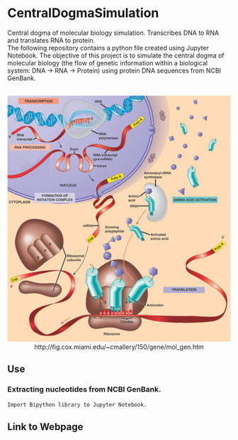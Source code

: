 # CentralDogmaSimulation
Central dogma of molecular biology simulation. Transcribes DNA to RNA and translates RNA to protein. 
<br>
The following repository contains a python file created using Jupyter Notebook. The objective of this project is to simulate the central dogma of molecular biology (the flow of genetic information within a biological system: DNA -> RNA -> Protein) using protein DNA sequences from NCBI GenBank.
<br>
<br>
 
<p align="center">
  <img src="https://github.com/ajmengistu/Central-Dogma-of-Molecular-Biology-Simulation/blob/master/centraldogma.jpg">
  <br>
  http://fig.cox.miami.edu/~cmallery/150/gene/mol_gen.htm
</p>

## Use
### Extracting nucleotides from NCBI GenBank.
```
Import Bipython library to Jupyter Notebook. 
```
## Link to Webpage
